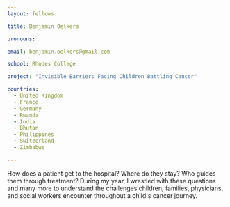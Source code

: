 ```yaml
---
layout: fellows

title: Benjamin Oelkers

pronouns: 

email: benjamin.oelkers@gmail.com

school: Rhodes College

project: "Invisible Barriers Facing Children Battling Cancer"

countries:
  - United Kingdom
  - France
  - Germany
  - Rwanda
  - India
  - Bhutan
  - Philippines
  - Switzerland
  - Zimbabwe

---
```


How does a patient get to the hospital? Where do they stay? Who guides them through treatment? During my year, I wrestled with these questions and many more to understand the challenges children, families, physicians, and social workers encounter throughout a child's cancer journey.